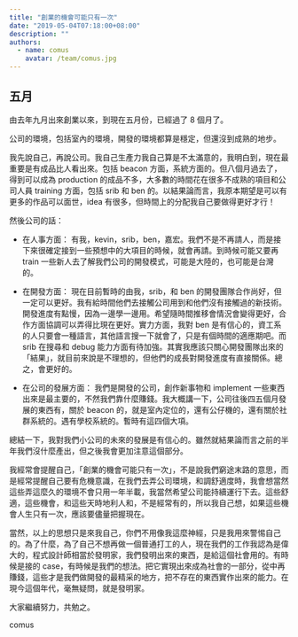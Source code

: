 ```yaml
---
title: "創業的機會可能只有一次"
date: "2019-05-04T07:18:00+08:00"
description: ""
authors:
  - name: comus
    avatar: /team/comus.jpg
---
```


五月
---


由去年九月出來創業以來，到現在五月份，已經過了 8 個月了。

公司的環境，包括室內的環境，開發的環境都算是穩定，但還沒到成熟的地步。

我先說自己，再說公司。我自己生產力我自己算是不太滿意的，我明白到，現在最重要是有成品比人看出來。包括 beacon 方面，系統方面的。但八個月過去了，得到可以成為 production 的成品不多，大多數的時間花在很多不成熟的項目和公司人員 training 方面，包括 srib 和 ben 的。以結果論而言，我原本期望是可以有更多的作品可以面世，idea 有很多，但時間上的分配我自己要做得更好才行！

然後公司的話：

- 在人事方面： 有我，kevin，srib，ben，嘉宏。我們不是不再請人，而是接下來很確定接到一些預想中的大項目的時候，就會再請。到時候可能又要再 train 一些新人去了解我們公司的開發模式，可能是大陸的，也可能是台灣的。

- 在開發方面： 現在目前暫時的由我，srib，和 ben 的開發團隊合作尚好，但一定可以更好。我有給時間他們去接觸公司用到和他們沒有接觸過的新技術。開發進度有點慢，因為一邊學一邊用。希望隨時間推移會情況會變得更好，合作方面協調可以弄得比現在更好。實力方面，我對 ben 是有信心的，資工系的人只要會一種語言，其他語言搜一下就會了，只是有個時間的適應期吧。而 srib 在搜尋和 debug 能力方面有待加強。其實我應該只關心開發團隊出來的「結果」，就目前來說是不理想的，但他們的成長對開發進度有直接關係。總之，會更好的。

- 在公司的發展方面： 我們是開發的公司，創作新事物和 implement 一些東西出來是最主要的，不然我們靠什麼賺錢。我大概講一下，公司往後四五個月發展的東西有，關於 beacon 的，就是室內定位的，還有公仔機的，還有關於社群系統的。遇有學校系統的。暫時有這四個大項。

總結一下，我對我們小公司的未來的發展是有信心的。雖然就結果論而言之前的半年我們沒什麼產出，但之後我會更加注意這個部分。

我經常會提醒自己，「創業的機會可能只有一次」，不是說我們窮途末路的意思，而是經常提醒自己要有危機意識，在我們去弄公司環境，和調舒適度時，我會想當然這些弄這麼久的環境不會只用一年半載，我當然希望公司能持續運行下去。這些舒適，這些機會，和這些天時地利人和，不是經常有的，所以我自己想，如果這些機會人生只有一次，應該要儘量把握現在。

當然，以上的思想只是來我自己，你們不用像我這麼神經，只是我用來警惕自己的。為了什麼，為了自己不想再做一個普通打工的人，現在我們的工作我認為是偉大的，程式設計師相當於發明家，我們發明出來的東西，是給這個社會用的。有時候是接的 case，有時候是我們的想法。把它實現出來成為社會的一部分，從中再賺錢，這些才是我們做開發的最精采的地方，把不存在的東西實作出來的能力。在現今這個年代，毫無疑問，就是發明家。

大家繼續努力，共勉之。

comus
